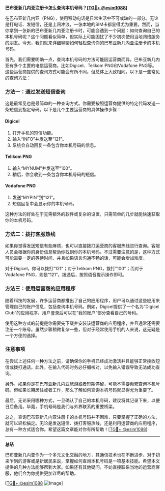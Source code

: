 **巴布亚新几内亚注册卡怎么查询本机号码？[[TG💪+ @esim1088](https://t.me/s/esim1088)]**

在巴布亚新几内亚（PNG），使用移动电话是日常生活中不可或缺的一部分。无论是打电话、发短信，还是上网冲浪，一张本地的SIM卡都显得尤为重要。然而，当你拿到一张新的巴布亚新几内亚注册卡时，可能会遇到一个问题：如何查询自己的本机号码呢？这个问题看似简单，但实际上可能困扰了不少初次使用当地网络服务的朋友。今天，我们就来详细聊聊如何轻松查询你的巴布亚新几内亚注册卡的本机号码。

首先，我们需要明确一点，查询本机号码的方法可能因运营商而异。巴布亚新几内亚有多个主要的电信运营商，比如Digicel、Telikom PNG和Vodafone PNG等。这些运营商提供的查询方式可能会有所不同，但总体上大致相同。以下是一些常见的查询方法：

### 方法一：通过发送短信查询

这是最常见也是最简单的一种查询方式。你需要按照运营商提供的特定代码发送一条短信到指定号码。以下是几个主要运营商的具体操作步骤：

#### Digicel
1. 打开手机的短信功能。
2. 输入“INFO”并发送至“121”。
3. 系统会自动回复一条包含你本机号码的信息。

#### Telikom PNG
1. 输入“MYNUM”并发送至“100”。
2. 稍后，你会收到一条包含你本机号码的短信。

#### Vodafone PNG
1. 发送“MYPIN”到“121”。
2. 短信回复中会显示你的本机号码。

这种方法的好处在于无需额外的软件或复杂的设置，只需简单的几步就能快速获取你的本机号码。

### 方法二：拨打客服热线

如果你觉得发送短信有些麻烦，也可以直接拨打运营商的客服热线进行查询。客服人员会根据你的身份信息帮助你找到你的本机号码。不过需要注意的是，这种方式可能需要一定的等待时间，并且如果语言沟通不畅的话，可能会增加难度。

对于Digicel，你可以拨打“121”；对于Telikom PNG，拨打“100”；而对于Vodafone PNG，则是“121”。拨通后，按照语音提示操作即可。

### 方法三：使用运营商的应用程序

随着科技的发展，许多运营商都推出了自己的应用程序，用户可以通过这些应用来管理自己的账户信息，包括查询本机号码。例如，Digicel提供了一个名为“Digicel Club”的应用程序，用户登录后可以在“我的账户”部分查看自己的号码。

使用这种方式的前提是你需要先下载并安装该运营商的应用程序，并且通常还需要注册一个账号。虽然步骤稍微复杂一些，但对于经常使用手机的人来说，这无疑是一个方便的选择。

### 注意事项

在尝试上述任何一种方法之前，请确保你的手机已经成功激活并且能够正常接收短信或拨打通话。此外，在输入代码时务必仔细核对，以免输入错误导致无法成功查询。

另外，如果你是在巴布亚新几内亚旅游或者短期停留，可能不需要频繁查询本机号码。但如果长期居住或者工作，那么了解如何查询本机号码就显得尤为重要了。

最后，无论采用哪种方式，一旦确认了自己的本机号码，建议将其记录下来，以便日后备用。毕竟，手机号码是我们与外界联系的重要桥梁。

总之，查询巴布亚新几内亚注册卡的本机号码并不困难，只要掌握了正确的方法，就可以轻松搞定。无论是发送短信、拨打客服热线，还是利用运营商的应用程序，总有一种方式适合你。希望这篇文章能对你有所帮助！[[TG💪+ @esim1088](https://t.me/s/esim1088)]

---

**总结**

巴布亚新几内亚作为一个多元文化交融的地方，其通信技术也在不断进步。对于初来乍到的游客或是新居民来说，掌握如何查询本机号码是一项基本技能。希望本文提供的几种方法能够帮到大家。如果还有其他疑问，不妨直接联系当地的运营商客服，他们会为你提供更加详尽的帮助。

[[TG💪+ @esim1088](https://t.me/s/esim1088) ![Image](https://i.postimg.cc/4NQfJmqS/Snipaste-2025-05-13-00-14-12.png)]